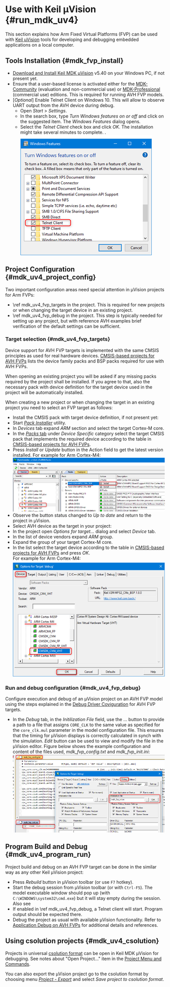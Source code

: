 # Use with Keil µVision {#run_mdk_uv4}

This section explains how Arm Fixed Virtual Platforms (FVP) can be used with [Keil µVision](https://developer.arm.com/tools-and-software/embedded/keil-mdk) tools for developing and debugging embedded applications on a local computer.

## Tools Installation {#mdk_fvp_install}

 - [Download and Install Keil MDK µVision](https://developer.arm.com/documentation/101407/latest/About-uVision/Installation) v5.40 on your Windows PC, if not present yet.
 - Ensure that a user-based license is activated either for the [MDK-Community](https://www.keil.arm.com/mdk-community) (evaluation and non-commercial use) or [MDK-Professional](https://www.keil.arm.com/keil-mdk/#mdk-v6-editions) (commercial use) editions. This is required for running AVH FVP models.
 - [*Optional*] Enable Telnet Client on Windows 10. This will allow to observe UART output from the AVH device during debug.
   - Open _Start_ > _Settings_.
   - In the search box, type _Turn Windows features on or off_ and click on the suggested item. The _Windows Features_ dialog opens.
   - Select the _Telnet Client_ check box and click _OK_. The installation might take several minutes to
complete.
   .
   ![Enable Windows Telnet Client](images/windows_telnet_enable.png)

## Project Configuration {#mdk_uv4_project_config}

Two important configuration areas need special attention in µVision projects for Arm FVPs:
 - \ref mdk_uv4_fvp_targets in the project. This is required for new projects or when changing the target device in an existing project.
 - \ref mdk_uv4_fvp_debug in the project. This step is typically needed for setting up any project, but with reference AVH examples brief verification of the default settings can be sufficient.

### Target selection {#mdk_uv4_fvp_targets}

Device support for AVH FVP targets is implemented with the same CMSIS principles as used for real hardware devices. [CMSIS-based projects for AVH FVPs](../../simulation/html/avh_fvp_cmsis.html) lists the device family packs and BSP packs required for use with AVH FVPs.

When opening an existing project you will be asked if any missing packs required by the project shall be installed. If you agree to that, also the necessary pack with device definition for the target device used in the project will be automatically installed.

When creating a new project or when changing the target in an existing project you need to select an FVP target as follows:
 - Install the CMSIS pack with target device definition, if not present yet:
  - Start [*Pack Installer*](https://developer.arm.com/documentation/101407/latest/Creating-Applications/Software-Components/Pack-Installer) utility.
  - In *Devices* tab expand *ARM* section and select the target Cortex-M core.
  - In the [*Packs* tab](https://developer.arm.com/documentation/101407/latest/Creating-Applications/Software-Components/Pack-Installer/Packs-Dialog) under *Device Specific* category select the target CMSIS pack that implements the required device according to the table in [CMSIS-based projects for AVH FVPs](../../simulation/html/avh_fvp_cmsis.html).
  - Press *Install* or *Update* button in the Action field to get the latest version installed. For example for Arm Cortex-M4:<br/>
  ![Install device pack for AVH FVP](images/mdk_avh_device_pack.png)
  - Observe the button status changed to *Up to date* and return to the project in µVision.
 - Select AVH device as the target in your project:
  - In the project open *Options for target...* dialog and select *Device* tab.
  - In the list of device vendors expand *ARM* group.
  - Expand the group of your target Cortex-M core.
  - In the list select the target device according to the table in [CMSIS-based projects for AVH FVPs](../../simulation/html/avh_fvp_cmsis.html) and press *OK*.<br>
  For example for Arm Cortex-M4:<br>
 ![Select AVH FVP device as the target](images/mdk_avh_device_select.png)

### Run and debug configuration {#mdk_uv4_fvp_debug}

Configure execution and debug of an µVision project on an AVH FVP model using the steps explained in the [Debug Driver Coviguration](https://developer.arm.com/documentation/101407/latest/Simulation/AVH-FVP-Targets/Debug-Driver-Configuration) for AVH FVP targets.

 - In the  _Debug_ tab, in the *Initilization File* field, use the ... button to provide a path to a file that assigns `CORE_CLK` to the same value as specified for the `core_clk.mul` parameter in the model configuration file. This ensures that the timing for µVision displays is correctly calculated in synch with the simulation. *Edit* button can be used to view and modify the file in the µVision editor. Figure below shows the example configuration and content of the files used, *mdk_fvp_config.txt* and *mdk_fvp_init.ini*:<br/>
  ![MDK Core Clock configuration](images/mdk_fvp_core_clk.png)

## Program Build and Debug {#mdk_uv4_program_run}

Project build and debug on an AVH FVP target can be done in the similar way as any other Keil µVision project:

 - Press _Rebuild_ button in µVision toolbar (or use `F7` hotkey).
 - Start the debug session from µVision toolbar (or with `Ctrl-F5`). The model executable window should pop up (with `C:\WINDOWS\system32\cmd.exe`) but it will stay empty during the session. Also see []()
 - If enabled in \ref mdk_uv4_fvp_debug, a Telnet client will start. Program output should be expected there.
 - Debug the project as usual with available µVision functionality. Refer to [Application Debug on AVH FVPs](https://developer.arm.com/documentation/101407/0540/Simulation/AVH-FVP-Targets/Application-Debug) for additional details and references.

## Using csolution projects {#mdk_uv4_csolution}

Projects in universal [csolution format](https://github.com/Open-CMSIS-Pack/cmsis-toolbox/blob/main/docs/YML-Input-Format.md) can be open in Keil MDK µVision for debugging. See notes about "Open Project..." item in the [Project Menu and Commands](https://developer.arm.com/documentation/101407/0540/User-Interface/Project-Menu-and-Commands).

You can also export the µVision project go to the csolution format by choosing menu [_Project_ - _Export_](https://developer.arm.com/documentation/101407/latest/User-Interface/Project-Menu-and-Commands/Export-Menu) and select _Save project to csolution format_.
